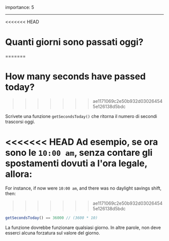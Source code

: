 importance: 5

---

<<<<<<< HEAD
# Quanti giorni sono passati oggi?
=======
# How many seconds have passed today?
>>>>>>> ae1171069c2e50b932d030264545e126138d5bdc

Scrivete una funzione `getSecondsToday()` che ritorna il numero di secondi trascorsi oggi.

<<<<<<< HEAD
Ad esempio, se ora sono le `10:00 am`, senza contare gli spostamenti dovuti a l'ora legale, allora:
=======
For instance, if now were `10:00 am`, and there was no daylight savings shift, then:
>>>>>>> ae1171069c2e50b932d030264545e126138d5bdc

```js
getSecondsToday() == 36000 // (3600 * 10)
```

La funzione dovrebbe funzionare qualsiasi giorno. In altre parole, non deve esserci alcuna forzatura sul valore del giorno.
